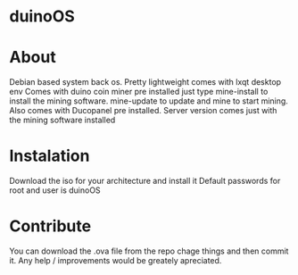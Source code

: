 # duinoOS
# About
Debian based system back os. Pretty lightweight comes with lxqt desktop env 
Comes with duino coin miner pre installed
just type mine-install to install the mining software. mine-update to update and mine to start mining.
Also comes with Ducopanel pre installed.
Server version comes just with the mining software installed

# Instalation
Download the iso for your architecture and install it
Default passwords for root and user is duinoOS

# Contribute
You can download the .ova file from the repo chage things and then commit it. Any help / improvements would be greately apreciated. 

